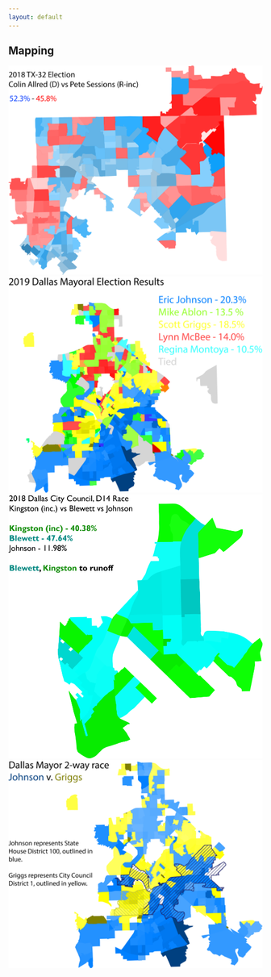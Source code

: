 ```yaml
---
layout: default
---
```


## Mapping

<img src="tx32.png">
</br>
<img src="dallas_mayor.png">
</br>
<img src="c14.png">
</br>
<img src="2 party.png">